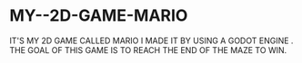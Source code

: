 # MY--2D-GAME-MARIO
IT'S  MY 2D GAME CALLED MARIO I MADE IT BY USING A GODOT ENGINE . THE GOAL OF THIS GAME IS TO REACH THE END OF THE MAZE TO WIN.
